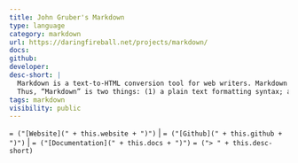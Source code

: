 ```yaml
---
title: John Gruber's Markdown
type: language
category: markdown
url: https://daringfireball.net/projects/markdown/
docs:
github:
developer:
desc-short: |
  Markdown is a text-to-HTML conversion tool for web writers. Markdown allows you to write using an easy-to-read, easy-to-write plain text format, then convert it to structurally valid XHTML (or HTML).
  Thus, “Markdown” is two things: (1) a plain text formatting syntax; and (2) a software tool, written in Perl, that converts the plain text formatting to HTML.
tags: markdown
visibility: public
---
```

`= ("[Website](" + this.website + ")")` |  `= ("[Github](" + this.github + ")")` | `= ("[Documentation](" + this.docs + ")")`
`= ("> " + this.desc-short)`
